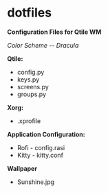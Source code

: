 # dotfiles

<b>Configuration Files for Qtile WM</b>

<em>Color Scheme -- Dracula</em> 

<b>Qtile:</b>
<ul>
  <li>config.py</li>
  <li>keys.py</li>
  <li>screens.py</li>
  <li>groups.py</li>
</ul>
<b>Xorg:</b>
<ul>
  <li>.xprofile</li>
 </ul>
<b>Application Configuration:</b>
<ul>
  <li>Rofi - config.rasi</li>
  <li>Kitty - kitty.conf</li>
</ul>
<b>Wallpaper</b>
<ul>
  <li>Sunshine.jpg</li> 
